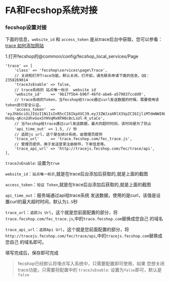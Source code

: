 FA和Fecshop系统对接
=====================


### fecshop设置对接

下面的信息，`website_id` 和  `access_token`
是从trace后台中获取，您可以参看：
[trace 如何添加网站](trace-fecshop-config.md)

1.打开fecshop的@common/config/fecshop_local_services/Page

```
'trace' => [
	'class' => 'fecshop\services\page\Trace',
	// 关闭和打开Trace功能，默认关闭，打开前，请先联系申请下面的信息，QQ：2358269014
	'traceJsEnable' => false,
	// trace系统的 站点唯一标示  website id
	'website_id'    => '9b17f5b4-b96f-46fd-abe6-a579837ccdd9',
	// trace系统的Token，当fecshop给trace通过curl发送数据的时候，需要使用该token进行安全认证。
	'access_token'  => 'eyJhbGciOiJIUzI1NiIsInR5cCI6IkpXVCJ9.eyJ3ZWJzaXRlX3VpZCI6IjliMTdmNWI0LWI5NmYtNDZmZC1hYmU2LWE1Nzk4MzdjY2RkOSJ9.-HsUq-qKcn2dhvGoxSYHVqMxNTH0cBcLsUl-R_utaCo',
	// 当fecshop给trace通过curl发送数据，最大的超时时间，该时间是为了防止
	'api_time_out' => 1.5, // 秒
	// 追踪js url，这个是在统计系统，由管理员提供
	'trace_url'     => 'trace.fecshop.com/fec_trace.js',
	// 管理员提供，用于发送登录注册邮件，下单信息等。
	'trace_api_url' => 'http://tracejs.fecshop.com/fec/trace/api',
],
```


`traceJsEnable`: 设置为`true`

`website_id`：`站点唯一标示`,就是在trace后台添加后获取的,就是上面的截图

`access_token`：`验证 Token`,就是在trace后台添加后获取的,就是上面的截图

`api_time_out`：服务端通过api给trace系统
发送数据，使用的是curl，该值是设置curl的最大超时时间，默认为`1.5`秒

`trace_url`：`追踪Js Url`，这个就是您前面配置的部分，将
`trace.fecshop.com/fec_trace.js`,中的`trace.fecshop.com`替换成您自己
的域名

`trace_api_url`：`追踪Api Url`，这个就是您前面配置的部分，将
`http://tracejs.fecshop.com/fec/trace/api`,中的`tracejs.fecshop.com`替换成您自己
的域名即可。

填写完成后，保存即可完成

> fecshop已经默认将埋点写入系统中，只需要配置即可使用，如果
您想关闭trace功能，只需要将配置中的
`traceJsEnable`: 设置为`false`即可，默认是`false`








































